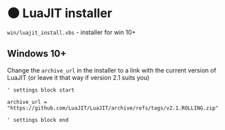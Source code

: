 # 🌑 LuaJIT installer

`win/luajit_install.vbs` - installer for win 10+

## Windows 10+

Change the `archive_url` in the installer to a link with the current version of LuaJIT (or leave it that way if version 2.1 suits you)

```VB
' settings block start

archive_url = "https://github.com/LuaJIT/LuaJIT/archive/refs/tags/v2.1.ROLLING.zip"

' settings block end
```
